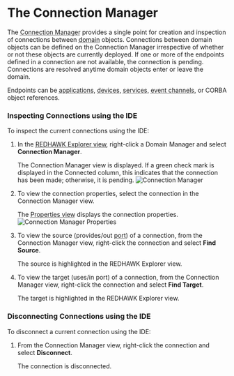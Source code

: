 # The Connection Manager

The <abbr title="See Glossary.">Connection Manager</abbr> provides a single point for creation and inspection of connections between <abbr title="See Glossary.">domain</abbr> objects. Connections between domain objects can be defined on the Connection Manager irrespective of whether or not these objects are currently deployed. If one or more of the endpoints defined in a connection are not available, the connection is pending. Connections are resolved anytime domain objects enter or leave the domain.

Endpoints can be <abbr title="See Glossary.">applications</abbr>, <abbr title="See Glossary.">devices</abbr>, <abbr title="See Glossary.">services</abbr>, <abbr title="See Glossary.">event channels</abbr>, or CORBA object references.

### Inspecting Connections using the IDE

To inspect the current connections using the IDE:

1.  In the <abbr title="See Glossary.">REDHAWK Explorer view</abbr>, right-click a Domain Manager and select **Connection Manager**.

    The Connection Manager view is displayed. If a green check mark is displayed in the Connected column, this indicates that the connection has been made; otherwise, it is pending.
    ![Connection Manager](images/ConnectionManager.png)

2.  To view the connection properties, select the connection in the Connection Manager view.

    The <abbr title="See Glossary.">Properties view</abbr> displays the connection properties.
    ![Connection Manager Properties](images/ConnMgrPropertiesView.png)
3.  To view the source (provides/out <abbr title="See Glossary.">port</abbr>) of a connection, from the Connection Manager view, right-click the connection and select **Find Source**.

    The source is highlighted in the REDHAWK Explorer view.
4.  To view the target (uses/in port) of a connection, from the Connection Manager view, right-click the connection and select **Find Target**.

    The target is highlighted in the REDHAWK Explorer view.

### Disconnecting Connections using the IDE

To disconnect a current connection using the IDE:

1.  From the Connection Manager view, right-click the connection and select **Disconnect**.

    The connection is disconnected.
